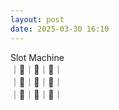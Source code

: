 ```yaml
---
layout: post
date: 2025-03-30 16:10
---
```


Slot Machine<br />
｜🍇｜🍒｜🍇｜<br />
｜💎｜🤡｜🤡｜<br />
｜🍇｜💎｜🔔｜<br />

